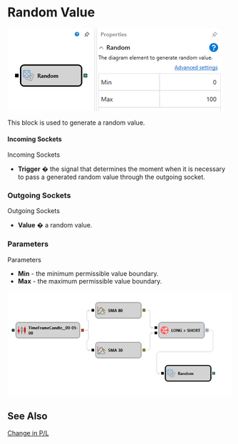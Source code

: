 # Random Value

![Designer Random 00](../../../../../../images/designer_random_00.png)

This block is used to generate a random value.

#### Incoming Sockets

Incoming Sockets

- **Trigger** � the signal that determines the moment when it is necessary to pass a generated random value through the outgoing socket.

### Outgoing Sockets

Outgoing Sockets

- **Value** � a random value.

### Parameters

Parameters

- **Min** - the minimum permissible value boundary.
- **Max** - the maximum permissible value boundary.

![Designer Random 01](../../../../../../images/designer_random_01.png)

## See Also

[Change in P/L](pnl_strategy.md)